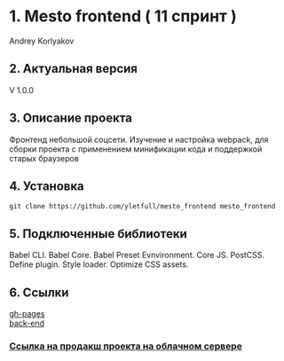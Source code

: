 # 1. Mesto frontend ( 11 спринт )
Andrey Korlyakov  
## 2. Актуальная версия  
V 1.0.0  

## 3. Описание проекта
Фронтенд небольшой соцсети.
Изучение и настройка webpack, для сборки проекта с применением минификации кода и поддержкой старых браузеров

## 4. Установка  
`git clone https://github.com/yletfull/mesto_frontend mesto_frontend`

## 5. Подключенные библиотеки  
Babel CLI.
Babel Core.
Babel Preset Evnvironment.
Сore JS.
PostCSS.
Define plugin.
Style loader.
Optimize CSS assets.

## 6. Ссылки
[gh-pages](https://yletfull.github.io/spr11/)  
[back-end](https://github.com/yletfull/mesto_api)    
### [Ссылка на продакш проекта на облачном сервере](https://www.mesto-project.gq/)   
